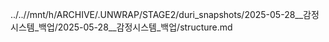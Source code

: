 ../..//mnt/h/ARCHIVE/.UNWRAP/STAGE2/duri_snapshots/2025-05-28__감정시스템_백업/2025-05-28__감정시스템_백업/structure.md
